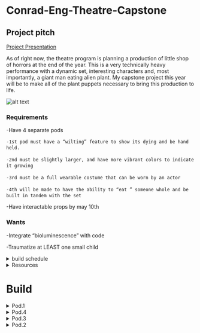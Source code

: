 # Conrad-Eng-Theatre-Capstone

## Project pitch



[Project Presentation](https://docs.google.com/presentation/d/1iXmvU82mosjtG8wZw2aXcDX5GKvR7SZYwwKy2Fu6weY/edit#slide=id.gee834ea57d_0_261)

As of right now, the theatre program is planning a production of little shop of horrors at the end of the year. This is a very technically heavy performance with a dynamic set, interesting characters and, most importantly, a giant man eating alien plant.  My capstone project this year will be to make all of the plant puppets necessary to bring this production to life.

![alt text](https://i.pinimg.com/600x315/9f/67/97/9f67975b3585d1a3a8ef9df3b01a4497.jpg)

### Requirements 

-Have 4 separate pods

    -1st pod must have a “wilting” feature to show its dying and be hand held.

    -2nd must be slightly larger, and have more vibrant colors to indicate it growing

    -3rd must be a full wearable costume that can be worn by an actor

    -4th will be made to have the ability to “eat ” someone whole and be built in tandem with the set

-Have interactable props by may 10th

### Wants


-Integrate “bioluminescence” with code

-Traumatize at LEAST one small child




<details><summary>build schedule</summary>



I will be doing my best to divide my build schedule quarterly to get all four pods done.  I will also be delegateing a lot of work to Pd.3 Tech to account for the massive workload and my lack of a partner.  I will also be building the puppets in order of priority

1.  Pod.1, because I can finish it the fastest without consulting set design or pd.3 tech

2.  Pod.4, because its the most technical design

3.  Pod.3, because I want pod.4 done first

4.  Pod.2, because it can be entirley cut out of the play

</details>

<details><summary>Resources</summary>

[kreutinger puppets](https://www.youtube.com/playlist?list=PLeYjVOvIFYr-4883if9ebeU3kZOiVAyfp)
    
[instructables, sketches](https://www.instructables.com/Building-Audrey-II-Introduction/)


</details>

# Build

<details><summary>Pod.1</summary>

Basing My design off of [Kreutinger puppets Pod.1 design](https://www.youtube.com/watch?v=Nt79_D4vAIA) 

![alt text](https://github.com/cheins48/Conrad-Eng-Theatre-Capstone/blob/main/Capture.PNG?raw=true)

### Build Updates

I have made cardboard linkages to prototype, they work great but still have a few problems.  theyre all a little more than 100mm wide when resting which i need to trim down if theyre gonna fit in a PVC pipe.  I'm also not happy with the arch, I want a more natural lean forward that Kreutinger's design has.

![alt text](https://github.com/cheins48/Conrad-Eng-Theatre-Capstone/blob/main/ezgif-4-ee58b607fb.gif?raw=true)
    
    10/11/2022
    
I have fully modeled the "pot" that holds the linkages and houses the plant. the pot is modeled after 4in PVC that mr miller generously donated.  I had to fiddle with the lengths of each of the linkages to allow it to fit inside of the pot. i cut out some of the smaleer ones out of acrylic, it was noticibly harder to actuate than the cardboard, and the top two linkages were measured wrong so ive had to go back and redesign them so they sit flat.  I also made a failed prototype for the head that im not even gonna discuss because of how little sense it made.
   
![alt text](https://github.com/cheins48/Conrad-Eng-Theatre-Capstone/blob/main/ezgif-3-25ce0f1361.gif?raw=true) 
    
the pot consists of 2 rings that rest on the interior, the bottom one will be screwed in place while the top one will be free spinning to allow for articulation and more poseability for the actor. they should both be finished priniting by the end of this period.

![alt text](https://github.com/cheins48/Conrad-Eng-Theatre-Capstone/blob/main/assembly2.PNG?raw=true) 


    10/18/2022
 this week I printed out the two rings and put them inside the 4in pipe.  right now the achor ring is held in with temporary 4:40 screws, but will be replaced with heated inserts.  the turning is smooth and im happy with the articulation with the linkages.  the biggest issue right now is actually fitting my hand into the pot and grabbing the bottom linkages, currently i have two offcut linkages just sorta dangaling in there, but i need a more ergonomic solution for an actor.  current solution seams to be a string with a loop on the end, but more experimenting is required.
 
 ![alt text](https://github.com/cheins48/Conrad-Eng-Theatre-Capstone/blob/main/ezgif-2-d8fb0f2d8a.gif?raw=true) 
 
    10/21/2022
   This week i forgot to press commit after i made my whole post,  so im writing it again 13 days later.  i made a prototype for the top jaw by heating and twisting 2 acrylic pieces, theyre held together with a rubberband.  the rubberbands tension is way to high, so im going to replace it with a spring or something else, and because the 2 jaw pieces were put on seperate sides of the linkage they are horribly misaligned.  I belived at the time of writing this that the solution to this was 3D printing the top and bottom jaw, but i instead laser cut them and superglued a piece of acrilic perpendicular to the base jaws.  all the nuts have been replaced with lock-nuts, and washers have been put between each linkage.  This has done wonders for the posablity of it.  
   
[ ![alt text](https://github.com/cheins48/Conrad-Eng-Theatre-Capstone/blob/main/fixedgif.gif?raw=true)]
    
    11/3/2022
   this week I got the top jaw working.  I solved my previous issue of the bottom linkages by attaching them at the very ends of either one, creating a sort of V that I can easily grab the bottom of.  the top jaw was initially designed with the intention of having a spring or rubber band on the inside pulling it shut, however it proved to be difficult to open with the string, and the spring would often open the mouth because it was to long.  having a loose connection and just allowing the top jaw to close using the force of gravity proved to work perfectly fine.  the linkage for the top jaw kept intersecting with the nuts on the supporting linkages, preventing it from closing all the way, so I opted to use a rat tail file and just sanded out a groove for the nuts to rest rather than redesign, recut, and reglue the whole piece again.  
   
 ![alt text](https://github.com/cheins48/Conrad-Eng-Theatre-Capstone/blob/main/ezgif.com-gif-maker%20(1).gif?raw=true) 
 
</details>

    
<details><summary>Pod.4</summary>

    11/9/2022
   with the Pod.1 design having most all functional aspects taken care of, the time has come to pass my work onto pd.3 tech for them to work on detail work.  The design process for pod.4 has begun and im shifting my full focus to actuallising it.  after lots of research I have decided to base my design off of [feathurwurms](https://www.instructables.com/Building-Audrey-II-Phase-IV/) genius puppet.  I will be attaching the notes and images I found most useful from featherwurms instructable.
    
<details><summary>research images</summary>
    
![alt text](https://github.com/cheins48/Conrad-Eng-Theatre-Capstone/blob/main/F5ODJBGHD4VC5LC.jpg?raw=true) 
    
![alt text](https://raw.githubusercontent.com/cheins48/Conrad-Eng-Theatre-Capstone/main/FZM9RRUHD4VFS8H.webp)
    
![alt text](https://raw.githubusercontent.com/cheins48/Conrad-Eng-Theatre-Capstone/main/F7QW5PPHD4VLXJ2.webp)
    
![alt text](https://github.com/cheins48/Conrad-Eng-Theatre-Capstone/blob/main/WIN_20221109_11_35_19_Pro.jpg?raw=true)
    
</details>
        
the design is very human.  the frame is simply 2 pipes attached to a simple ramp at the bottom and a trapazoid with 2 eyelits at the top.  the top jaw is suspended by 2 strings attached to the eyelits on either side of the base frame to create a pivot point that the actor can easily move and manipulate.  suspending the bottom jaw is my current hangup.  making it stationary removes a lot of expression from the plant, as well as making it pottentially harder for an actor to get eaten.  but feathurwurms design apears to be using pure wizardry to hold it up.  my current solution (as seen in research image 4) is to replicate the top jaw fulcrum on the interior side of the top jaw.  my concern with this design is weight, and having potentiontial tangles with the rope.  mo rope, mo problems.  I have begun designing the ramp in CAD, but I plan on potentially using a kiddie slide instead, 1. because i can probably find one for free, and 2. because its fun. so i will not be posting my proggress on the CAD until I'm sure I will be using it.
    
    11/15/22
    
  Ive decided to start with a 1:12 miniature proof of concept to get my scale and proportions right before making the full scale model. This week I made the frame and top jaw, next i will make the bottom jaw and work out any kinks.  the top jaw is very front heavy, maybe add nuts as counterweight?  The base frame  currently stands at 6-7 inches tall, this may be an inch or two to big. this could cause problems for the bottom jaw opening enough to allow an actor to get eaten, however i have no way of knowing if this an actual issue until i attach the bottom jaw. the proportions look nearly perfect, and the top jaw has no issues with collidening with the top of the frame and at full scale, a 7 foot tall plant is bound to look intimidateing. 
  
  ![alt text](https://github.com/cheins48/Conrad-Eng-Theatre-Capstone/blob/main/ezgif.com-gif-maker.gif?raw=true)
  
    12/2/2022
   I'm a little behind schedule, i was hoping to have begun on the full sized frame by december 1st, but due to illness I havent been able to come to school.  this week Ive made the proof of concept to a point that im happy with.  the lower jaw went through a few different designs, all of which were either to big or the laser cutter flat out refused to cut. but copying the frame of the top jaw with an egg like shape on the bottom ended up being the best design.  the elastic bands attaching the bottom jaw to the top were slightly to short, but this served to my advantage. by giving that small amount of resistance to pulling down the lower jaw i somehow made a fulcrum that opens both the bottom and top jaw.  i have no idea ho it works, but i hope to replicate this in my full scale build.  next week i plan on making the full sized frame hanger with materials in theatre tech.  
   
  ![alt text](https://github.com/cheins48/Conrad-Eng-Theatre-Capstone/blob/main/ezgif.com-gif-maker%20(5).gif?raw=true)
  
    12/8/2022
    
 this week I finished the frame hangar.  I used an old box that fit the measurements roughly and left over 2 inch PVC from my no home but roped and stakes set.  the 2 legs of PVC are attached to the box useing hanging wire and a long screw, the screws stuck out a bit into the slide so I used a angle grinder to grind off the sharp points.  the top PVC piece fell down and hit my head pretty hard, I didnt secure it down because i wanted the whole design to be collapsable, but I think I'm going to PVC cement the upper "U" of the hanger and have the whole unit just be 2 pieces to avoid more injury. however, I cant do this if I plan on widening the box, as I would also have to lengthen the top pipe.
  
   ![alt text](https://github.com/cheins48/Conrad-Eng-Theatre-Capstone/blob/main/IMG_20221208_110420.jpg?raw=true)
 
  ![alt text](https://github.com/cheins48/Conrad-Eng-Theatre-Capstone/blob/main/IMG_20221208_110543.jpg?raw=true)
    
     
    1/3/2023
   
  back from winter break and ready to work!  the search for metal to create the frame is becomming a massive problem, researching alternative materials (fiberglass??) may be my best course.  this week I plan on doing that, as well as widening the slide on the hangar frame. as it is, the box is a little more than a foot wide, just wide enough to go down with your arms over your head if you're a little guy.  if I widen the base ramp by .25-.5 of a foot it would accomedate for a cast member with a larger physique
</details>

<details><summary>Pod.3</summary>

</details>

<details><summary>Pod.2</summary>

</details>
